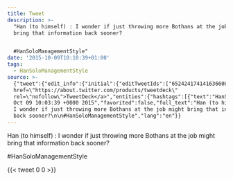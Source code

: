 ```yaml
---
title: Tweet
description: >-
  "Han (to himself) : I wonder if just throwing more Bothans at the job might
  bring that information back sooner?


  #HanSoloManagementStyle"
date: '2015-10-09T10:10:39+01:00'
tags:
  - HanSoloManagementStyle
source: >-
  {"tweet":{"edit_info":{"initial":{"editTweetIds":["652424174141636608"],"editableUntil":"2015-10-09T11:03:39.227Z","editsRemaining":"5","isEditEligible":true}},"retweeted":false,"source":"<a
  href=\"https://about.twitter.com/products/tweetdeck\"
  rel=\"nofollow\">TweetDeck</a>","entities":{"hashtags":[{"text":"HanSoloManagementStyle","indices":["112","135"]}],"symbols":[],"user_mentions":[],"urls":[]},"display_text_range":["0","135"],"favorite_count":"0","id_str":"652424174141636608","truncated":false,"retweet_count":"0","id":"652424174141636608","created_at":"Fri
  Oct 09 10:03:39 +0000 2015","favorited":false,"full_text":"Han (to himself) :
  I wonder if just throwing more Bothans at the job might bring that information
  back sooner?\n\n#HanSoloManagementStyle","lang":"en"}}
---
```

Han (to himself) : I wonder if just throwing more Bothans at the job might bring that information back sooner?

#HanSoloManagementStyle
    
{{< tweet 0 0 >}}
    
